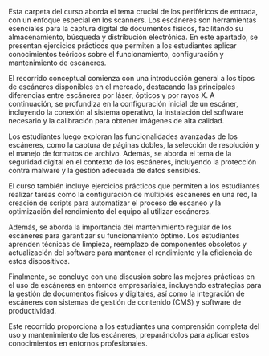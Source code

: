 Esta carpeta del curso aborda el tema crucial de los periféricos de entrada, con un enfoque especial en los scanners. Los escáneres son herramientas esenciales para la captura digital de documentos físicos, facilitando su almacenamiento, búsqueda y distribución electrónica. En este apartado, se presentan ejercicios prácticos que permiten a los estudiantes aplicar conocimientos teóricos sobre el funcionamiento, configuración y mantenimiento de escáneres.

El recorrido conceptual comienza con una introducción general a los tipos de escáneres disponibles en el mercado, destacando las principales diferencias entre escáneres por láser, ópticos y por rayos X. A continuación, se profundiza en la configuración inicial de un escáner, incluyendo la conexión al sistema operativo, la instalación del software necesario y la calibración para obtener imágenes de alta calidad.

Los estudiantes luego exploran las funcionalidades avanzadas de los escáneres, como la captura de páginas dobles, la selección de resolución y el manejo de formatos de archivo. Además, se aborda el tema de la seguridad digital en el contexto de los escáneres, incluyendo la protección contra malware y la gestión adecuada de datos sensibles.

El curso también incluye ejercicios prácticos que permiten a los estudiantes realizar tareas como la configuración de múltiples escáneres en una red, la creación de scripts para automatizar el proceso de escaneo y la optimización del rendimiento del equipo al utilizar escáneres.

Además, se aborda la importancia del mantenimiento regular de los escáneres para garantizar su funcionamiento óptimo. Los estudiantes aprenden técnicas de limpieza, reemplazo de componentes obsoletos y actualización del software para mantener el rendimiento y la eficiencia de estos dispositivos.

Finalmente, se concluye con una discusión sobre las mejores prácticas en el uso de escáneres en entornos empresariales, incluyendo estrategias para la gestión de documentos físicos y digitales, así como la integración de escáneres con sistemas de gestión de contenido (CMS) y software de productividad.

Este recorrido proporciona a los estudiantes una comprensión completa del uso y mantenimiento de los escáneres, preparándolos para aplicar estos conocimientos en entornos profesionales.
